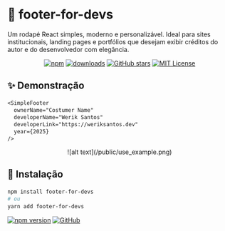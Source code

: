 # 🧩 footer-for-devs

Um rodapé React simples, moderno e personalizável.
Ideal para sites institucionais, landing pages e portfólios que desejam exibir créditos do autor e do desenvolvedor com elegância.

<div align="center">

[![npm](https://img.shields.io/npm/v/footer-for-devs.svg?style=flat-square)](https://www.npmjs.com/package/footer-for-devs)
[![downloads](https://img.shields.io/npm/dt/footer-for-devs.svg?style=flat-square)](https://www.npmjs.com/package/footer-for-devs)
[![GitHub stars](https://img.shields.io/github/stars/werikorus/footer-for-devs?style=social)](https://github.com/werikorus/footer-for-devs)
[![MIT License](https://img.shields.io/badge/license-MIT-green.svg)](LICENSE)

</div>

## ✨ Demonstração

```tsx
<SimpleFooter
  ownerName="Costumer Name"
  developerName="Werik Santos"
  developerLink="https://weriksantos.dev"
  year={2025}
/>
```

<div align="center">
![alt text](/public/use_example.png)
</div>

## 🚀 Instalação

```bash
npm install footer-for-devs
# ou
yarn add footer-for-devs
```

[![npm version](https://img.shields.io/npm/v/footer-for-devs.svg)](https://www.npmjs.com/package/footer-for-devs)
[![GitHub](https://img.shields.io/github/stars/werikorus/footer-for-devs?style=social)](https://github.com/werikorus/footer-for-devs)
